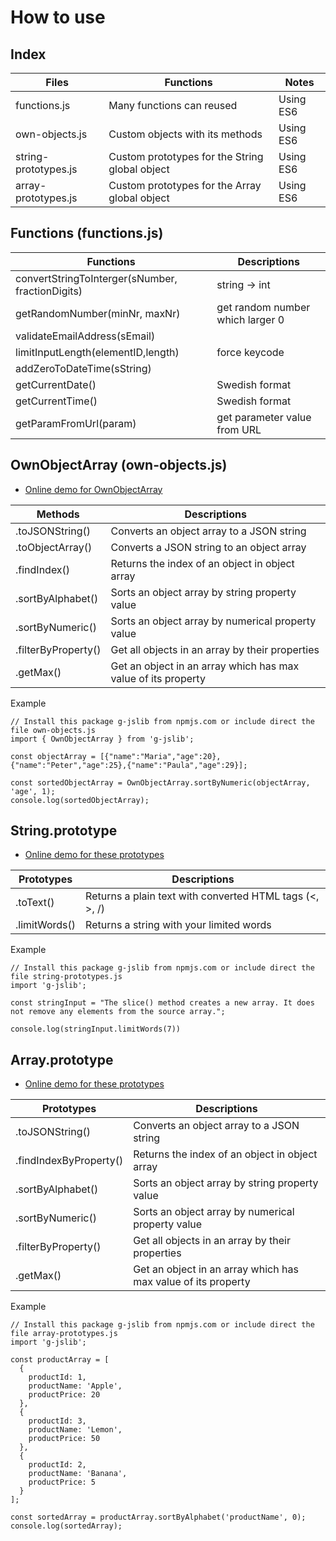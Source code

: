 # How to use
## Index
|Files|Functions|Notes|
|----|----|----|
|functions.js|Many functions can reused|Using ES6|
|own-objects.js|Custom objects with its methods|Using ES6|
|string-prototypes.js|Custom prototypes for the String global object|Using ES6|
|array-prototypes.js|Custom prototypes for the Array global object|Using ES6|

## Functions (functions.js)
|Functions|Descriptions|
|---|---|
|convertStringToInterger(sNumber, fractionDigits)| string -> int|
|getRandomNumber(minNr, maxNr)|get random number which larger 0|
|validateEmailAddress(sEmail)||
|limitInputLength(elementID,length)|force keycode|
|addZeroToDateTime(sString)||
|getCurrentDate()|Swedish format|
|getCurrentTime()|Swedish format|
|getParamFromUrl(param)|get parameter value from URL|

## OwnObjectArray (own-objects.js)
* [Online demo for OwnObjectArray](https://codepen.io/khois/pen/oEJqra)

|Methods|Descriptions|
|---|---|
|.toJSONString()|Converts an object array to a JSON string|
|.toObjectArray()|Converts a JSON string to an object array|
|.findIndex()|Returns the index of an object in object array|
|.sortByAlphabet()|Sorts an object array by string property value|
|.sortByNumeric()|Sorts an object array by numerical property value|
|.filterByProperty()|Get all objects in an array by their properties|
|.getMax()|Get an object in an array which has max value of its property|

Example
````
// Install this package g-jslib from npmjs.com or include direct the file own-objects.js
import { OwnObjectArray } from 'g-jslib';

const objectArray = [{"name":"Maria","age":20},{"name":"Peter","age":25},{"name":"Paula","age":29}];

const sortedObjectArray = OwnObjectArray.sortByNumeric(objectArray, 'age', 1);
console.log(sortedObjectArray);
````

## String.prototype
* [Online demo for these prototypes](https://codepen.io/khois/pen/rdMQQq)

|Prototypes|Descriptions|
|---|---|
|.toText()|Returns a plain text with converted HTML tags (<, >, /)|
|.limitWords()|Returns a string with your limited words|

Example
````
// Install this package g-jslib from npmjs.com or include direct the file string-prototypes.js
import 'g-jslib';

const stringInput = "The slice() method creates a new array. It does not remove any elements from the source array.";

console.log(stringInput.limitWords(7))
````

## Array.prototype
* [Online demo for these prototypes](https://codepen.io/khois/pen/KxRPGX)

|Prototypes|Descriptions|
|---|---|
|.toJSONString()|Converts an object array to a JSON string|
|.findIndexByProperty()|Returns the index of an object in object array|
|.sortByAlphabet()|Sorts an object array by string property value|
|.sortByNumeric()|Sorts an object array by numerical property value|
|.filterByProperty()|Get all objects in an array by their properties|
|.getMax()|Get an object in an array which has max value of its property|

Example
````
// Install this package g-jslib from npmjs.com or include direct the file array-prototypes.js
import 'g-jslib';

const productArray = [
  {
    productId: 1,
    productName: 'Apple',
    productPrice: 20
  },
  {
    productId: 3,
    productName: 'Lemon',
    productPrice: 50
  },
  {
    productId: 2,
    productName: 'Banana',
    productPrice: 5
  }
];

const sortedArray = productArray.sortByAlphabet('productName', 0);
console.log(sortedArray);
````